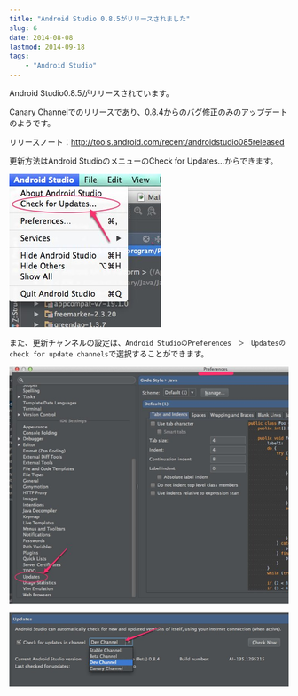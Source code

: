 ```yaml
---
title: "Android Studio 0.8.5がリリースされました"
slug: 6
date: 2014-08-08
lastmod: 2014-09-18
tags:
    - "Android Studio"
---
```


Android Studio0.8.5がリリースされています。

Canary Channelでのリリースであり、0.8.4からのバグ修正のみのアップデートのようです。

リリースノート：<a href="http://tools.android.com/recent/androidstudio085released">http://tools.android.com/recent/androidstudio085released</a>

更新方法はAndroid StudioのメニューのCheck for Updates&#8230;からできます。

![Android Studio ＞ update check](update_check.jpg)

また、更新チャンネルの設定は、`Android StudioのPreferences　＞　Updatesのcheck for update channels`で選択することができます。

![Android Studio ＞ Preferences ＞ Updates](Preferences.jpg)

![AndroidStudio ＞ Preferendes ＞ Updates ＞ channel](select_channel.jpg)
